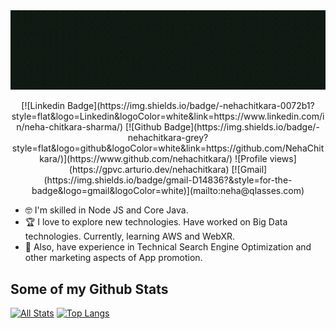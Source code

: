 <img src="./assets/img/header.gif">


<!--Social Channel-->
<p align="center">
[![Linkedin Badge](https://img.shields.io/badge/-nehachitkara-0072b1?style=flat&logo=Linkedin&logoColor=white&link=https://www.linkedin.com/in/neha-chitkara-sharma/) [![Github Badge](https://img.shields.io/badge/-nehachitkara-grey?style=flat&logo=github&logoColor=white&link=https://github.com/NehaChitkara/)](https://www.github.com/nehachitkara/) ![Profile views](https://gpvc.arturio.dev/nehachitkara)
[![Gmail](https://img.shields.io/badge/gmail-D14836?&style=for-the-badge&logo=gmail&logoColor=white)](mailto:neha@qlasses.com)
</p>

- 🤓 I'm skilled in Node JS and Core Java.
- 🏆 I love to explore new technologies. Have worked on Big Data technologies. Currently, learning AWS and WebXR.
- :muscle: Also, have experience in Technical Search Engine Optimization and other marketing aspects of App promotion.

## Some of my Github Stats
[![All Stats](https://github-readme-stats-axpwmfcg3.vercel.app/api?username=nehachitkara&show_icons=true&include_all_commits=true&count_private=true&hide=contribs)](https://github.com/NehaChitkara/github-readme-stats)
[![Top Langs](https://github-readme-stats-axpwmfcg3.vercel.app/api/top-langs/?username=nehachitkara&layout=compact)](https://github.com/nehachitkara/github-readme-stats)

